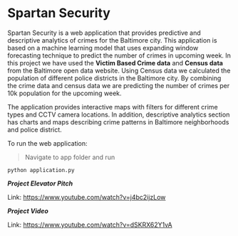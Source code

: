 # Spartan Security
Spartan Security is a web application that provides predictive and descriptive analytics of crimes for the Baltimore city. This application is based on a machine learning model that uses expanding window forecasting technique to predict the number of crimes in upcoming week.  In this project we have used the **Victim Based Crime data** and **Census data** from the Baltimore open data website. Using Census data we calculated the population of different police districts in the Baltimore city. By combining the crime data and census data we are predicting the number of crimes per 10k population for the upcoming week.

The application provides interactive maps with filters for different crime types and CCTV camera locations. In addition, descriptive analytics section has charts and maps describing crime patterns in Baltimore neighborhoods and police district.


To run the web application:
> Navigate to  app folder and run 
``` 
python application.py
```
***Project Elevator Pitch***

Link: https://www.youtube.com/watch?v=j4bc2ijzLow

***Project Video***

Link: https://www.youtube.com/watch?v=dSKRX62Y1vA
